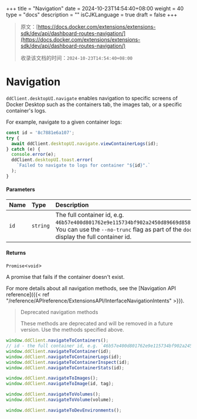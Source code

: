 +++
title = "Navigation"
date = 2024-10-23T14:54:40+08:00
weight = 40
type = "docs"
description = ""
isCJKLanguage = true
draft = false
+++

> 原文：[https://docs.docker.com/extensions/extensions-sdk/dev/api/dashboard-routes-navigation/](https://docs.docker.com/extensions/extensions-sdk/dev/api/dashboard-routes-navigation/)
>
> 收录该文档的时间：`2024-10-23T14:54:40+08:00`

# Navigation

`ddClient.desktopUI.navigate` enables navigation to specific screens of Docker Desktop such as the containers tab, the images tab, or a specific container's logs.

For example, navigate to a given container logs:



```typescript
const id = '8c7881e6a107';
try {
  await ddClient.desktopUI.navigate.viewContainerLogs(id);
} catch (e) {
  console.error(e);
  ddClient.desktopUI.toast.error(
    `Failed to navigate to logs for container "${id}".`
  );
}
```

#### Parameters

| Name | Type     | Description                                                  |
| :--- | :------- | :----------------------------------------------------------- |
| `id` | `string` | The full container id, e.g. `46b57e400d801762e9e115734bf902a2450d89669d85881058a46136520aca28`. You can use the `--no-trunc` flag as part of the `docker ps` command to display the full container id. |

#### Returns

`Promise`<`void`>

A promise that fails if the container doesn't exist.

For more details about all navigation methods, see the [Navigation API reference]({{< ref "/reference/APIreference/ExtensionsAPI/InterfaceNavigationIntents" >}}).

> Deprecated navigation methods
>
> These methods are deprecated and will be removed in a future version. Use the methods specified above.



```typescript
window.ddClient.navigateToContainers();
// id - the full container id, e.g. `46b57e400d801762e9e115734bf902a2450d89669d85881058a46136520aca28`
window.ddClient.navigateToContainer(id);
window.ddClient.navigateToContainerLogs(id);
window.ddClient.navigateToContainerInspect(id);
window.ddClient.navigateToContainerStats(id);

window.ddClient.navigateToImages();
window.ddClient.navigateToImage(id, tag);

window.ddClient.navigateToVolumes();
window.ddClient.navigateToVolume(volume);

window.ddClient.navigateToDevEnvironments();
```
